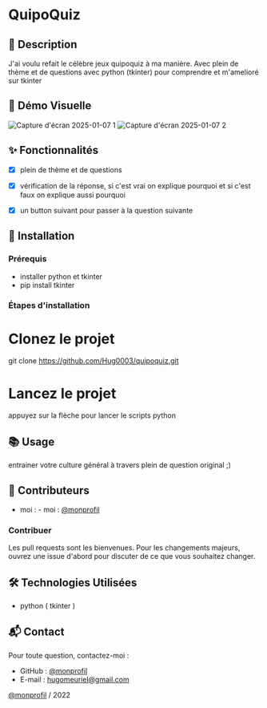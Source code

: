 # QuipoQuiz
## 📄 Description
J'ai voulu refait le célèbre jeux quipoquiz à ma manière. Avec plein de thème et de questions avec python (tkinter) pour comprendre et m'amelioré sur tkinter 

## 🎥 Démo Visuelle

![Capture d'écran 2025-01-07 1](https://github.com/user-attachments/assets/c588f97a-3e23-4b74-b0d1-336c1e1bf63e)
![Capture d'écran 2025-01-07 2](https://github.com/user-attachments/assets/b8331bed-794e-478c-aaa3-eaf3654ccf49)

## ✨ Fonctionnalités

- [x] plein de thème et de questions 
- [x] vérification de la réponse, si c'est vrai on explique pourquoi et si c'est faux on explique aussi pourquoi
- [x] un button suivant pour passer à la question suivante


## 🚀 Installation

### Prérequis
- installer python et tkinter
- pip install tkinter

### Étapes d'installation
# Clonez le projet
git clone https://github.com/Hug0003/quipoquiz.git

# Lancez le projet
appuyez sur la flèche pour lancer le scripts python


## 📚 Usage
entrainer votre culture général à travers plein de question original ;)

## 👥 Contributeurs
- moi : - moi : [@monprofil](https://github.com/Hug0003)  

### Contribuer
Les pull requests sont les bienvenues. Pour les changements majeurs, ouvrez une issue d'abord pour discuter de ce que vous souhaitez changer.  

## 🛠️ Technologies Utilisées
- python ( tkinter ) 

## 📬 Contact

Pour toute question, contactez-moi :  
- GitHub : [@monprofil](https://github.com/Hug0003)  
- E-mail : hugomeuriel@gmail.com


[@monprofil](https://github.com/Hug0003)  / 2022
